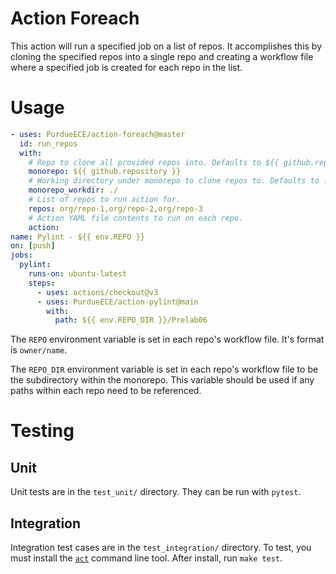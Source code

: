 # Action Foreach
This action will run a specified job on a list of repos. It accomplishes this by cloning the specified repos into a single repo and creating a workflow file where a specified job is created for each repo in the list.

# Usage
```yaml
- uses: PurdueECE/action-foreach@master
  id: run_repos
  with:
    # Repo to clone all provided repos into. Defaults to ${{ github.repository }}
    monorepo: ${{ github.repository }}
    # Working directory under monorepo to clone repos to. Defaults to ./
    monorepo_workdir: ./
    # List of repos to run action for.
    repos: org/repo-1,org/repo-2,org/repo-3
    # Action YAML file contents to run on each repo.
    action:
name: Pylint - ${{ env.REPO }}
on: [push]
jobs:
  pylint:
    runs-on: ubuntu-latest
    steps:
      - uses: actions/checkout@v3
      - uses: PurdueECE/action-pylint@main
        with:
          path: ${{ env.REPO_DIR }}/Prelab06
```

The `REPO` environment variable is set in each repo's workflow file. It's format is `owner/name`.

The `REPO_DIR` environment variable is set in each repo's workflow file to be the subdirectory within the monorepo. This variable should be used if any paths within each repo need to be referenced.

# Testing
## Unit
Unit tests are in the `test_unit/` directory. They can be run with `pytest`.
## Integration
Integration test cases are in the `test_integration/` directory.
To test, you must install the [`act`](https://github.com/nektos/act) command line tool.
After install, run `make test`.